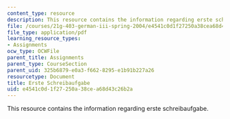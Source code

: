 ```yaml
---
content_type: resource
description: This resource contains the information regarding erste schreibaufgabe.
file: /courses/21g-403-german-iii-spring-2004/e4541c0d1f27250a38cea68d43c26b2a_MIT21G_403S04_asn1_4.pdf
file_type: application/pdf
learning_resource_types:
- Assignments
ocw_type: OCWFile
parent_title: Assignments
parent_type: CourseSection
parent_uid: 325b6879-e0a3-f662-8295-e1b91b227a26
resourcetype: Document
title: Erste Schreibaufgabe
uid: e4541c0d-1f27-250a-38ce-a68d43c26b2a
---
```

This resource contains the information regarding erste schreibaufgabe.

